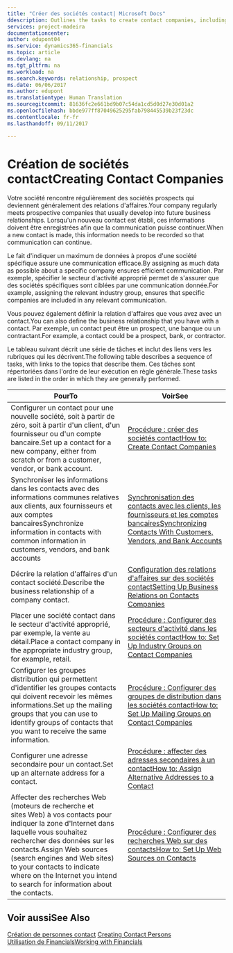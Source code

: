 ```yaml
---
title: "Créer des sociétés contact| Microsoft Docs"
ddescription: Outlines the tasks to create contact companies, including assigning relevant data about prospects and defining the business relationships you have with companies.
services: project-madeira
documentationcenter: 
author: edupont04
ms.service: dynamics365-financials
ms.topic: article
ms.devlang: na
ms.tgt_pltfrm: na
ms.workload: na
ms.search.keywords: relationship, prospect
ms.date: 06/06/2017
ms.author: edupont
ms.translationtype: Human Translation
ms.sourcegitcommit: 81636fc2e661bd9b07c54da1cd5d0d27e30d01a2
ms.openlocfilehash: bbde977ff87049625295fab798445539b23f23dc
ms.contentlocale: fr-fr
ms.lasthandoff: 09/11/2017

---
```

# <a name="creating-contact-companies"></a><span data-ttu-id="39d9b-102">Création de sociétés contact</span><span class="sxs-lookup"><span data-stu-id="39d9b-102">Creating Contact Companies</span></span>
<span data-ttu-id="39d9b-103">Votre société rencontre régulièrement des sociétés prospects qui deviennent généralement des relations d'affaires.</span><span class="sxs-lookup"><span data-stu-id="39d9b-103">Your company regularly meets prospective companies that usually develop into future business relationships.</span></span> <span data-ttu-id="39d9b-104">Lorsqu'un nouveau contact est établi, ces informations doivent être enregistrées afin que la communication puisse continuer.</span><span class="sxs-lookup"><span data-stu-id="39d9b-104">When a new contact is made, this information needs to be recorded so that communication can continue.</span></span>

<span data-ttu-id="39d9b-105">Le fait d'indiquer un maximum de données à propos d'une société spécifique assure une communication efficace.</span><span class="sxs-lookup"><span data-stu-id="39d9b-105">By assigning as much data as possible about a specific company ensures efficient communication.</span></span> <span data-ttu-id="39d9b-106">Par exemple, spécifier le secteur d'activité approprié permet de s'assurer que des sociétés spécifiques sont ciblées par une communication donnée.</span><span class="sxs-lookup"><span data-stu-id="39d9b-106">For example, assigning the relevant industry group, ensures that specific companies are included in any relevant communication.</span></span>

<span data-ttu-id="39d9b-107">Vous pouvez également définir la relation d'affaires que vous avez avec un contact.</span><span class="sxs-lookup"><span data-stu-id="39d9b-107">You can also define the business relationship that you have with a contact.</span></span> <span data-ttu-id="39d9b-108">Par exemple, un contact peut être un prospect, une banque ou un contractant.</span><span class="sxs-lookup"><span data-stu-id="39d9b-108">For example, a contact could be a prospect, bank, or contractor.</span></span>

<span data-ttu-id="39d9b-109">Le tableau suivant décrit une série de tâches et inclut des liens vers les rubriques qui les décrivent.</span><span class="sxs-lookup"><span data-stu-id="39d9b-109">The following table describes a sequence of tasks, with links to the topics that describe them.</span></span> <span data-ttu-id="39d9b-110">Ces tâches sont répertoriées dans l'ordre de leur exécution en règle générale.</span><span class="sxs-lookup"><span data-stu-id="39d9b-110">These tasks are listed in the order in which they are generally performed.</span></span>

| <span data-ttu-id="39d9b-111">Pour</span><span class="sxs-lookup"><span data-stu-id="39d9b-111">To</span></span> | <span data-ttu-id="39d9b-112">Voir</span><span class="sxs-lookup"><span data-stu-id="39d9b-112">See</span></span> |
| --- | --- |
| <span data-ttu-id="39d9b-113">Configurer un contact pour une nouvelle société, soit à partir de zéro, soit à partir d'un client, d'un fournisseur ou d'un compte bancaire.</span><span class="sxs-lookup"><span data-stu-id="39d9b-113">Set up a contact for a new company, either from scratch or from a customer, vendor, or bank account.</span></span> |[<span data-ttu-id="39d9b-114">Procédure : créer des sociétés contact</span><span class="sxs-lookup"><span data-stu-id="39d9b-114">How to: Create Contact Companies</span></span>](marketing-how-create-contact-companies.md) |
| <span data-ttu-id="39d9b-115">Synchroniser les informations dans les contacts avec des informations communes relatives aux clients, aux fournisseurs et aux comptes bancaires</span><span class="sxs-lookup"><span data-stu-id="39d9b-115">Synchronize information in contacts with common information in customers, vendors, and bank accounts</span></span> |[<span data-ttu-id="39d9b-116">Synchronisation des contacts avec les clients, les fournisseurs et les comptes bancaires</span><span class="sxs-lookup"><span data-stu-id="39d9b-116">Synchronizing Contacts With Customers, Vendors, and Bank Accounts</span></span>](marketing-synchronize-contacts-customers-vendors-bank-accounts.md) |
| <span data-ttu-id="39d9b-117">Décrire la relation d'affaires d'un contact société.</span><span class="sxs-lookup"><span data-stu-id="39d9b-117">Describe the business relationship of a company contact.</span></span> |[<span data-ttu-id="39d9b-118">Configuration des relations d'affaires sur des sociétés contact</span><span class="sxs-lookup"><span data-stu-id="39d9b-118">Setting Up Business Relations on Contacts Companies</span></span>](marketing-business-relations.md) |
| <span data-ttu-id="39d9b-119">Placer une société contact dans le secteur d'activité approprié, par exemple, la vente au détail.</span><span class="sxs-lookup"><span data-stu-id="39d9b-119">Place a contact company in the appropriate industry group, for example, retail.</span></span> |[<span data-ttu-id="39d9b-120">Procédure : Configurer des secteurs d'activité dans les sociétés contact</span><span class="sxs-lookup"><span data-stu-id="39d9b-120">How to: Set Up Industry Groups on Contact Companies</span></span>](marketing-industry-groups.md) |
| <span data-ttu-id="39d9b-121">Configurer les groupes distribution qui permettent d'identifier les groupes contacts qui doivent recevoir les mêmes informations.</span><span class="sxs-lookup"><span data-stu-id="39d9b-121">Set up the mailing groups that you can use to identify groups of contacts that you want to receive the same information.</span></span> |[<span data-ttu-id="39d9b-122">Procédure : Configurer des groupes de distribution dans les sociétés contact</span><span class="sxs-lookup"><span data-stu-id="39d9b-122">How to: Set Up Mailing Groups on Contact Companies</span></span>](marketing-mailing-groups.md) |
| <span data-ttu-id="39d9b-123">Configurer une adresse secondaire pour un contact.</span><span class="sxs-lookup"><span data-stu-id="39d9b-123">Set up an alternate address for a contact.</span></span> |[<span data-ttu-id="39d9b-124">Procédure : affecter des adresses secondaires à un contact</span><span class="sxs-lookup"><span data-stu-id="39d9b-124">How to: Assign Alternative Addresses to a Contact</span></span>](marketing-how-assign-alternate-address.md) |
| <span data-ttu-id="39d9b-125">Affecter des recherches Web (moteurs de recherche et sites Web) à vos contacts pour indiquer la zone d'Internet dans laquelle vous souhaitez rechercher des données sur les contacts.</span><span class="sxs-lookup"><span data-stu-id="39d9b-125">Assign Web sources (search engines and Web sites) to your contacts to indicate where on the Internet you intend to search for information about the contacts.</span></span> |[<span data-ttu-id="39d9b-126">Procédure : Configurer des recherches Web sur des contacts</span><span class="sxs-lookup"><span data-stu-id="39d9b-126">How to: Set Up Web Sources on Contacts</span></span>](marketing-web-sources.md) |

## <a name="see-also"></a><span data-ttu-id="39d9b-127">Voir aussi</span><span class="sxs-lookup"><span data-stu-id="39d9b-127">See Also</span></span>
<span data-ttu-id="39d9b-128">[Création de personnes contact](marketing-create-contact-persons.md) </span><span class="sxs-lookup"><span data-stu-id="39d9b-128">[Creating Contact Persons](marketing-create-contact-persons.md) </span></span>  
[<span data-ttu-id="39d9b-129">Utilisation de Financials</span><span class="sxs-lookup"><span data-stu-id="39d9b-129">Working with Financials</span></span>](ui-work-product.md)


